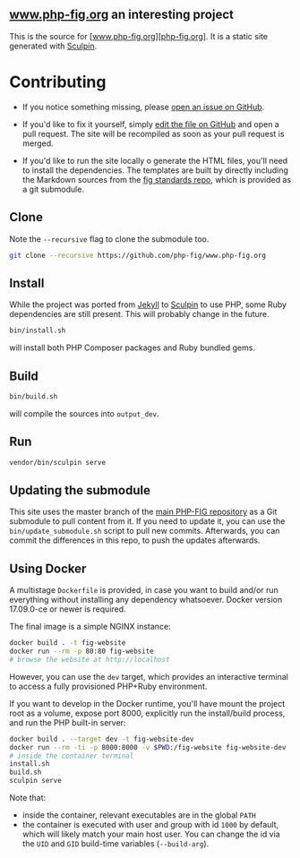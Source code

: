 www.php-fig.org an interesting project
---------------

This is the source for [www.php-fig.org][php-fig.org]. It is a static site generated with
[Sculpin][sculpin].

 [php-fig.org]: http://www.php-fig.org


# Contributing

 - If you notice something missing, please [open an issue on GitHub][issue].

 - If you'd like to fix it yourself, simply [edit the file on GitHub][edit] and
    open a pull request. The site will be recompiled as soon as your pull
    request is merged.

 - If you'd like to run the site locally o generate the HTML files, you'll need to install the dependencies.
    The templates are built by directly including the Markdown sources from the [fig standards repo][fig-standards], which is provided as a git submodule.

    [issue]: https://github.com/php-fig/www.php-fig.org/issues
    [edit]:  https://github.com/blog/905-edit-like-an-ace
    [fig-standards]: https://github.com/php-fig/fig-standards


## Clone
Note the `--recursive` flag to clone the submodule too.
```bash
git clone --recursive https://github.com/php-fig/www.php-fig.org
```


## Install

While the project was ported from [Jekyll][jekyll] to [Sculpin][sculpin] to use PHP, some Ruby dependencies are still present. This will probably change in the future.

```bash
bin/install.sh
```

will install both PHP Composer packages and Ruby bundled gems.

  [jekyll]: https://github.com/mojombo/jekyll
  [sculpin]: https://sculpin.io


## Build

```bash
bin/build.sh
```

will compile the sources into `output_dev`.


## Run

```bash
vendor/bin/sculpin serve
```

## Updating the submodule
This site uses the master branch of the [main PHP-FIG repository](https://github.com/php-fig/fig-standards) as a Git submodule to pull content from it. 
If you need to update it, you can use the `bin/update_submodule.sh` script to pull new commits. Afterwards, you can commit
the differences in this repo, to push the updates afterwards.

## Using Docker

A multistage `Dockerfile` is provided, in case you want to build and/or run everything without installing any dependency whatsoever. Docker version 17.09.0-ce or newer is required.

The final image is a simple NGINX instance:

```bash
docker build . -t fig-website
docker run --rm -p 80:80 fig-website
# browse the website at http://localhost
```

However, you can use the `dev` target, which provides an interactive terminal to access a fully provisioned PHP+Ruby environment.

If you want to develop in the Docker runtime, you'll have mount the project root as a volume, expose port 8000, explicitly run the install/build process, and run the PHP built-in server:

```bash
docker build . --target dev -t fig-website-dev
docker run --rm -ti -p 8000:8000 -v $PWD:/fig-website fig-website-dev
# inside the container terminal
install.sh
build.sh
sculpin serve
```

Note that:
 - inside the container, relevant executables are in the global `PATH`
 - the container is executed with user and group with id `1000` by default, which will likely match your main host user. You can change the id via the `UID` and `GID` build-time variables (`--build-arg`).
